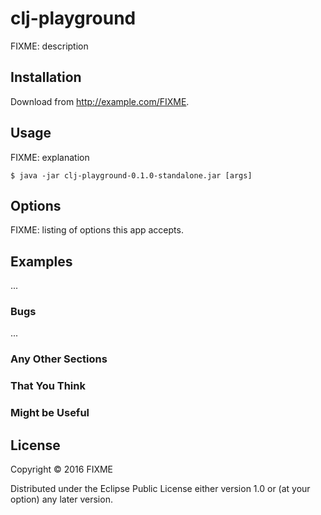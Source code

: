 # clj-playground

FIXME: description

## Installation

Download from http://example.com/FIXME.

## Usage

FIXME: explanation

    $ java -jar clj-playground-0.1.0-standalone.jar [args]

## Options

FIXME: listing of options this app accepts.

## Examples

...

### Bugs

...

### Any Other Sections
### That You Think
### Might be Useful

## License

Copyright © 2016 FIXME

Distributed under the Eclipse Public License either version 1.0 or (at
your option) any later version.
